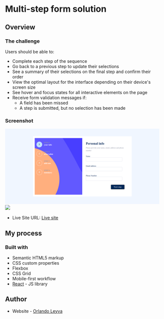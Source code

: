 # Multi-step form solution

## Overview

### The challenge

Users should be able to:

- Complete each step of the sequence
- Go back to a previous step to update their selections
- See a summary of their selections on the final step and confirm their order
- View the optimal layout for the interface depending on their device's screen size
- See hover and focus states for all interactive elements on the page
- Receive form validation messages if:
  - A field has been missed
  - A step is submitted, but no selection has been made

### Screenshot

![1687279717361](image/README-template/1687279717361.png)![](./screenshot.jpg)


- Live Site URL: [Live site  ](https://multi-step-form-orlando.netlify.app/)

## My process

### Built with

- Semantic HTML5 markup
- CSS custom properties
- Flexbox
- CSS Grid
- Mobile-first workflow
- [React](https://reactjs.org/) - JS library

## Author

- Website - [Orlando Leyva](https://orlando-leyva-portfolio.netlify.app/)

